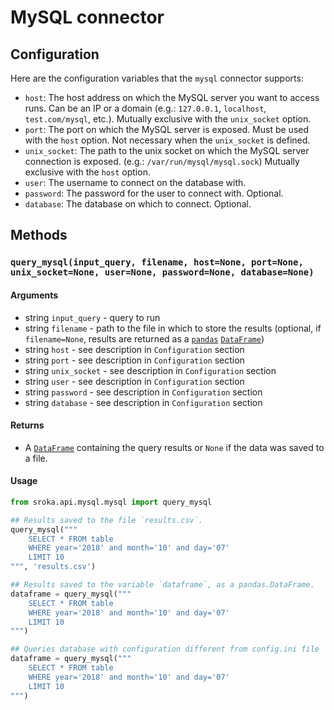 # MySQL connector

## Configuration

Here are the configuration variables that the `mysql` connector supports:

* `host`: The host address on which the MySQL server you want to access runs. Can be an IP or a domain (e.g.: `127.0.0.1`, `localhost`, `test.com/mysql`, etc.). Mutually exclusive with the `unix_socket` option.
* `port`: The port on which the MySQL server is exposed. Must be used with the `host` option. Not necessary when the `unix_socket` is defined.
* `unix_socket`: The path to the unix socket on which the MySQL server connection is exposed. (e.g.: `/var/run/mysql/mysql.sock`) Mutually exclusive with the `host` option.
* `user`: The username to connect on the database with.
* `password`: The password for the user to connect with. Optional.
* `database`: The database on which to connect. Optional.

## Methods

### `query_mysql(input_query, filename, host=None, port=None, unix_socket=None, user=None, password=None, database=None)`

#### Arguments

* string `input_query` - query to run
* string `filename` - path to the file in which to store the results (optional, if `filename=None`, results are returned as a [`pandas`](https://pandas.pydata.org/pandas-docs/stable/) [`DataFrame`](https://pandas.pydata.org/pandas-docs/stable/reference/frame.html))
* string `host` - see description in `Configuration` section
* string `port` - see description in `Configuration` section
* string `unix_socket` - see description in `Configuration` section
* string `user` - see description in `Configuration` section
* string `password` - see description in `Configuration` section
* string `database` - see description in `Configuration` section

#### Returns

* A [`DataFrame`](https://pandas.pydata.org/pandas-docs/stable/reference/frame.html) containing the query results or `None` if the data was saved to a file.

#### Usage

```python
from sroka.api.mysql.mysql import query_mysql

## Results saved to the file `results.csv`.
query_mysql("""
    SELECT * FROM table
    WHERE year='2018' and month='10' and day='07'
    LIMIT 10
""", 'results.csv')

## Results saved to the variable `dataframe`, as a pandas.DataFrame.
dataframe = query_mysql("""
    SELECT * FROM table
    WHERE year='2018' and month='10' and day='07'
    LIMIT 10
""")

## Queries database with configuration different from config.ini file
dataframe = query_mysql("""
    SELECT * FROM table
    WHERE year='2018' and month='10' and day='07'
    LIMIT 10
""")

```

